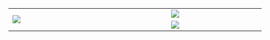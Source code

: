 <table align="center" border="0">
  <tr>
    <td border="none" rowspan="3" width="900">
      <img src="https://media.discordapp.net/attachments/965212946554822689/1159216989886218280/logo.png?ex=653037f3&is=651dc2f3&hm=1ef338d2ebbbdad74cf1aca2e8633c14d2c7ccf24a06db94444202959d54775c&=&width=761&height=406" />
    </td>
    <td width="500" border="none">
      <img src="https://github-readme-stats.vercel.app/api?username=zoi1op&theme=synthwave&hide_border=true&show_icons=true" />
    </td>
  <tr>
  </tr>
    <td width="500" border="none">
      <img src="https://github-readme-stats.vercel.app/api/top-langs/?username=zoi1op&theme=synthwave&hide_border=true&layout=donut&langs_count=8&hide=TSQL,Dockerfile&card_width=440" />
    </td>
  </tr>
